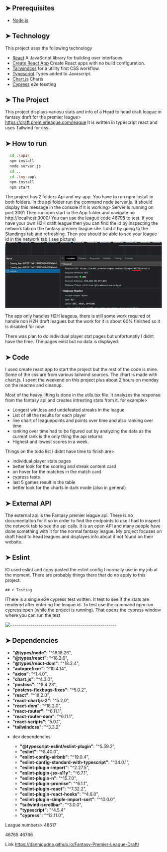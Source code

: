 ## ➤ Prerequisites

- [Node.js](https://nodejs.org/en/)

## ➤ Technology

This project uses the following technology

- [React](https://reactjs.org/) A JavaScript library for building user interfaces
- [Create React App](https://github.com/facebook/create-react-app) Create React apps with no build configuration.
- [Tailwindcss](https://tailwindcss.com) for a utility first CSS workflow.
- [Typescript](https://www.typescriptlang.org/) Types added to Javascript.
- [Chart.js](https://www.chartjs.org/) Charts
- [Cypress](https://www.cypress.io/) e2e tessting

## ➤ The Project

  This project displays variosu stats and info of a Head to head draft league in fantasy draft for the premier league> https://draft.premierleague.com/league
  It is written in typescript react and uses Tailwind for css.

## ➤ How to run

```bash
  cd .\api\  
  npm install
  node server.js
  cd ..
  cd .\my-app\ 
  npm install
  npm start
```

The project has 2 folders
Api and my-app. You have to run npm install in both folders.
In the api folder run the command node server.js. It should display this message in the console if it is working> Server is running on port 3001
Then run npm start in the App folder and navigate no http://localhost:3000/
You can use the league code 46795 to test.
If you have your own H2H draft league then you can find the id by inspecting the network tab on the fantasy premier league site. 
I did it by going to the Standings tab and refreshing. Then you should be able to see your league id in the network tab ( see picture)
![leagueID](leagueid.png)  

The app only handles H2H leageus, there is still some work required ot handle non H2H draft leagues but the work for it is about 60% finished so it is disabled for now.

There was plan to do individual player stat pages but unfortunatly I didnt have the time. The pages exist but no data is displayed.

## ➤ Code

I used create react app to start the project but the rest of the code is mine.
Some of the css are from various tailwind sources.
The chart is made with chart.js. 
I spent the weekend on this project plus about 2 hours on monday on the readme and cleanup.

Most of the heavy lifting is done in the utils.tsx file. It analyzes the response from the fantasy api and creates intresting stats from it.
for example> 
  - Longest win,loss and undefeated streaks in the league
  - List of all the results for each player
  - line chart of leaguepoints and points over time and also ranking over time
  - ranking over time had to be figured out by analyzing the data as the current rank is the only thing the api returns
  - Highest and lowest scores in a week.

Things on the todo list I didnt have time to finish are>

  - individual player stats pages
  - better look for the scoring and streak content card
  - on hover for the matches in the match card
  - cypress tests.
  - last 5 games result in the table
  - better look for the charts in dark mode (also in general)

  ## ➤ External API

  The external api is the Fantasy premier league api. There is no documentation for it so in order to find the endpoints to use I had to inspect the network tab to
  see the api calls. It is an open API and many people have done something with it for the normal fantasy league. My project focuses on draft head to head leagues and
  displayes info about it not found on their website.

  ## ➤ Eslint

  IO used eslint and copy pasted the eslint.config I normally use in my job at the moment. There are probably things there that do no apply to this project.

    ## ➤ Testing

  IThere is a single e2e cypress test written. It test to see if the stats are rendered after entering the league id.
  To test use the command npm run cypress:open (while the project is running). That opens the cypress window where you can run the test

[![-----------------------------------------------------](https://raw.githubusercontent.com/andreasbm/readme/master/assets/lines/colored.png)](#dependencies)

## ➤ Dependencies

  * **"@types/node"**: "^16.18.26",
  * **"@types/react"**: "^18.2.6",
  * **"@types/react-dom"**: "^18.2.4",
  * **"autoprefixer"**: "^10.4.14",
  * **"axios"**: "^1.4.0",
  * **"chart.js"**: "^4.3.0",
  * **"postcss"**: "^8.4.23",
  * **"postcss-flexbugs-fixes"**: "^5.0.2",
  * **"react"**: "^18.2.0",
  * **"react-chartjs-2"**: "^5.2.0",
  * **"react-dom"**: "^18.2.0",
  * **"react-router"**: "^6.11.1",
  * **"react-router-dom"**: "^6.11.1",
  * **"react-scripts"**: "5.0.1",
  * **"tailwindcss"**: "^3.3.2"

  - dev dependencies

    * **"@typescript-eslint/eslint-plugin"**: "^5.59.2",
    * **"eslint"**: "^8.40.0",
    * **"eslint-config-airbnb"**: "^19.0.4",
    * **"eslint-config-standard-with-typescript"**: "^34.0.1",
    * **"eslint-plugin-import"**: "^2.27.5",
    * **"eslint-plugin-jsx-a11y"**: "^6.7.1",
    * **"eslint-plugin-n"**: "^15.7.0",
    * **"eslint-plugin-promise"**: "^6.1.1",
    * **"eslint-plugin-react"**: "^7.32.2",
    * **"eslint-plugin-react-hooks"**: "^4.6.0",
    * **"eslint-plugin-simple-import-sort"**: "^10.0.0",
    * **"tailwind-scrollbar"**: "^3.0.0",
    * **"typescript"**: "^4.5.4"
    * **"cypress"**: "^12.11.0",


League numbers> 48617

46765 46766

Link https://dannigudna.github.io/Fantasy-Premier-League-Draft/